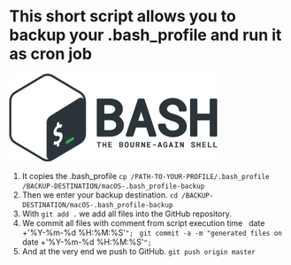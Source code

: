 # This short script allows you to backup your .bash_profile and run it as cron job
![Bash Logo](images/bash_logo.png)

1. It copies the .bash_profile 
`cp /PATH-TO-YOUR-PROFILE/.bash_profile /BACKUP-DESTINATION/macOS-.bash_profile-backup`
2. Then we enter your backup destination.
`cd /BACKUP-DESTINATION/macOS-.bash_profile-backup`
3. With `git add .` we add all files into the GitHub repository.
4. We commit all files with comment from script execution time ` `date +'%Y-%m-%d %H:%M:%S'`"; `
`git commit -a -m "generated files on `date +'%Y-%m-%d %H:%M:%S'`";`
5. And at the very end we push to GitHub.
`git push origin master`
